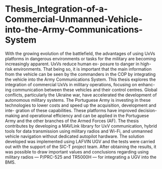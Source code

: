 # Thesis_Integration-of-a-Commercial-Unmanned-Vehicle-into-the-Army-Communications-System

With the growing evolution of the battlefield, the advantages of using UxVs platforms in dangerous
environments or tasks for the military are becoming increasingly apparent. UxVs reduce human ex-
posure to danger in high-risk environments. That being so, it is important that the main information
from the vehicle can be seen by the commanders in the COP by integrating the vehicle into the Army
Communications System.
This thesis explores the integration of commercial UxVs in military operations, focusing on enhanc-
ing communication between these vehicles and their control centres. Global conflicts, particularly the
Ukraine war, have accelerated the development of autonomous military systems. The Portuguese Army
is investing in these technologies to lower costs and speed up the acquisition, development and inte-
gration of these capabilities. These platforms have improved decision-making and operational efficiency
and can be applied in the Portuguese Army and the other branches of the Armed Forces (AF). The thesis
contributes by developing a MAVLink library for UxV communication, hybrid tools for data transmission
using military radios and Wi-Fi, and unmanned vehicle navigation without dedicated autopilot hardware.
The solution developed was implemented using LAFVIN UGV and the tests were carried out with the
support of the SIC-T project team. After obtaining the results, it was possible to draw important values
and conclusions regarding using military radios — P/PRC-525 and TR5000H — for integrating a UGV
into the BMS.
